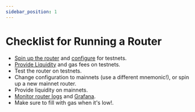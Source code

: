 ```yaml
---
sidebar_position: 1
---
```


# Checklist for Running a Router

- [Spin up the router](./spinning-up) and [configure](./Reference/configuration.md) for testnets.
- [Provide Liquidity](./providing-liquidity) and gas fees on testnets.
- Test the router on testnets.
- Change configuration to mainnets (use a different mnemonic!), or spin up a new mainnet router.
- Provide liquidity on mainnets.
- [Monitor router logs](./spinning-up#view-logs) and [Grafana](./spinning-up#grafana-dashboard).
- Make sure to fill with gas when it's low!.
